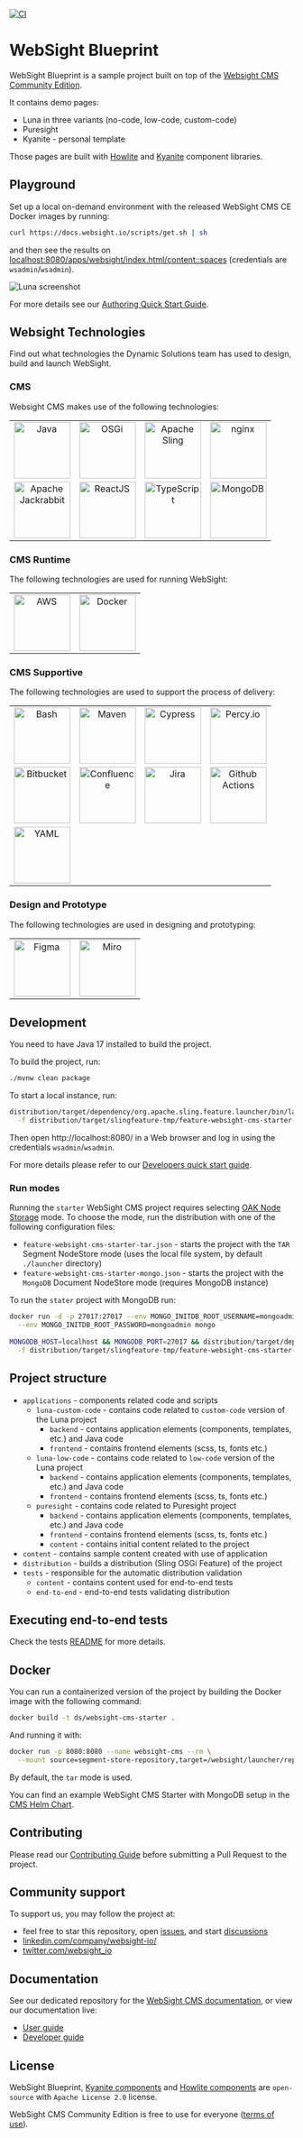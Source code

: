 [![CI](https://github.com/websight-io/websight-blueprint/actions/workflows/ci-verify-build.yml/badge.svg?branch=main)](https://github.com/websight-io/websight-blueprint/actions/workflows/ci-verify-build.yml)

# WebSight Blueprint

WebSight Blueprint is a sample project built on top of the [Websight CMS Community Edition](https://www.websight.io/).

It contains demo pages:

- Luna in three variants (no-code, low-code, custom-code) 
- Puresight
- Kyanite - personal template

Those pages are built with [Howlite](https://github.com/websight-io/howlite) and [Kyanite](https://github.com/websight-io/kyanite) component libraries.

## Playground

Set up a local on-demand environment with the released WebSight CMS CE Docker images by running:

```bash
curl https://docs.websight.io/scripts/get.sh | sh
```

and then see the results on [localhost:8080/apps/websight/index.html/content::spaces](http://localhost:8080/apps/websight/index.html/content::spaces) (credentials are `wsadmin`/`wsadmin`).

![Luna screenshot](/assets/luna-screenshot.png "Luna screenshot")

For more details see our [Authoring Quick Start Guide](https://docs.websight.io/cms/quick-start/).

## Websight Technologies

Find out what technologies the Dynamic Solutions team has used to design, build and launch WebSight.

### CMS

Websight CMS makes use of the following technologies:
<table align="center">
  <tr>
    <td align="center" valign="middle">
      <a href="https://www.java.com" target="_blank">
        <img src="assets/technologies/java-logo.png" alt="Java" width="100">
      </a>
    </td>
    <td align="center" valign="middle">
      <a href="https://felix.apache.org" target="_blank">
        <img src="assets/technologies/osgi-logo.png" alt="OSGi" width="100">
      </a>
    </td>
    <td align="center" valign="middle">
      <a href="https://sling.apache.org" target="_blank">
        <img src="assets/technologies/sling-logo.png" alt="Apache Sling" width="100">
      </a>
    </td>
        <td align="center" valign="middle">
      <a href="https://www.nginx.com" target="_blank">
        <img src="assets/technologies/nginx-logo.png" alt="nginx" width="100">
      </a>
    </td>
  </tr>
  <tr>
    <td align="center" valign="middle">
      <a href="https://www.jackrabbit.apache.org" target="_blank">
        <img src="assets/technologies/jackrabbit-logo.png" alt="Apache Jackrabbit" width="100">
      </a>
    </td>
    <td align="center" valign="middle">
      <a href="https://reactjs.org" target="_blank">
        <img src="assets/technologies/react-logo.png" alt="ReactJS" width="100">
      </a>
    </td>
    <td align="center" valign="middle">
      <a href="https://www.typescriptlang.org" target="_blank">
        <img src="assets/technologies/typescript-logo.png" alt="TypeScript" width="100">
      </a>
    </td>
    <td align="center" valign="middle">
      <a href="https://www.mongodb.com" target="_blank">
        <img src="assets/technologies/mongodb-logo.png" alt="MongoDB" width="100">
      </a>
    </td>          
  </tr>
</table>

### CMS Runtime

The following technologies are used for running WebSight:
<table align="center">
  <tr>
    <td align="center" valign="middle">
      <a href="https://aws.amazon.com" target="_blank">
        <img src="assets/technologies/aws-logo.png" alt="AWS" width="100">
      </a>
    </td>
    <td align="center" valign="middle">
      <a href="https://www.docker.com" target="_blank">
        <img src="assets/technologies/docker-logo.png" alt="Docker" width="100">
      </a>
    </td>                 
  </tr>
</table>

### CMS Supportive

The following technologies are used to support the process of delivery:
<table align="center">
  <tr>
    <td align="center" valign="middle">
      <a href="https://www.gnu.org/software/bash" target="_blank">
        <img src="assets/technologies/bash-logo.png" alt="Bash" width="100">
      </a>
    </td>
    <td align="center" valign="middle">
      <a href="https://maven.apache.org" target="_blank">
        <img src="assets/technologies/maven-logo.png" alt="Maven" width="100">
      </a>
    </td>
    <td align="center" valign="middle">
      <a href="https://www.cypress.io" target="_blank">
        <img src="assets/technologies/cypress-logo.png" alt="Cypress" width="100">
      </a>
    </td>
    <td align="center" valign="middle">
      <a href="https://www.percy.io" target="_blank">
        <img src="assets/technologies/percy-logo.png" alt="Percy.io" width="100">
      </a>
    </td>
  </tr>
  <tr>
    <td align="center" valign="middle">
      <a href="https://bitbucket.org/product/features/pipelines" target="_blank">
        <img src="assets/technologies/bitbucket-logo.png" alt="Bitbucket" width="100">
      </a>
    </td>
    <td align="center" valign="middle">
      <a href="https://www.atlassian.com/software/confluence" target="_blank">
        <img src="assets/technologies/confluence-logo.png" alt="Confluence" width="100">
      </a>
    </td>
    <td align="center" valign="middle">
      <a href="https://www.atlassian.com/software/jira" target="_blank">
        <img src="assets/technologies/jira-logo.png" alt="Jira" width="100">
      </a>
    </td>
        <td align="center" valign="middle">
      <a href="https://github.com/features/actions" target="_blank">
        <img src="assets/technologies/github-logo.png" alt="Github Actions" width="100">
      </a>
    </td>
  </tr>
  <tr>
    <td align="center" valign="middle">
      <a href="https://yaml.org" target="_blank">
        <img src="assets/technologies/yaml-logo.png" alt="YAML" width="100">
      </a>
    </td>         
  </tr>
</table>

### Design and Prototype

The following technologies are used in designing and prototyping:
<table align="center">
  <tr>
    <td align="center" valign="middle">
      <a href="https://www.figma.com" target="_blank">
        <img src="assets/technologies/figma-logo.png" alt="Figma" width="100">
      </a>
    </td>
    <td align="center" valign="middle">
      <a href="https://miro.com" target="_blank">
        <img src="assets/technologies/miro-logo.png" alt="Miro" width="100">
      </a>
    </td>            
  </tr>
</table>

## Development

You need to have Java 17 installed to build the project.

To build the project, run:

```bash
./mvnw clean package
```

To start a local instance, run:

```bash
distribution/target/dependency/org.apache.sling.feature.launcher/bin/launcher \
  -f distribution/target/slingfeature-tmp/feature-websight-cms-starter-tar.json
```

Then open http://localhost:8080/ in a Web browser and log in using the credentials `wsadmin`/`wsadmin`.

For more details please refer to our [Developers quick start guide](https://docs.websight.io/cms/developers/quick-start/).

### Run modes

Running the `starter` WebSight CMS project requires selecting [OAK Node Storage](https://jackrabbit.apache.org/oak/docs/nodestore/overview.html) mode. To choose the mode, run the distribution with one of the following configuration files:
- `feature-websight-cms-starter-tar.json` - starts the project with the `TAR` Segment NodeStore mode (uses the local file system, by default `./launcher` directory)
- `feature-websight-cms-starter-mongo.json` - starts the project with the `MongoDB` Document NodeStore mode (requires MongoDB instance)
    
To run the `stater` project with MongoDB run:
```bash
docker run -d -p 27017:27017 --env MONGO_INITDB_ROOT_USERNAME=mongoadmin \
  --env MONGO_INITDB_ROOT_PASSWORD=mongoadmin mongo
  
MONGODB_HOST=localhost && MONGODB_PORT=27017 && distribution/target/dependency/org.apache.sling.feature.launcher/bin/launcher \
  -f distribution/target/slingfeature-tmp/feature-websight-cms-starter-mongo.json
```

## Project structure

- `applications` - components related code and scripts
    - `luna-custom-code` - contains code related to `custom-code` version of the Luna project
      - `backend` - contains application elements (components, templates, etc.) and Java code
      - `frontend` - contains frontend elements (scss, ts, fonts etc.)
    - `luna-low-code` - contains code related to `low-code` version of the Luna project
      - `backend` - contains application elements (components, templates, etc.) and Java code
      - `frontend` - contains frontend elements (scss, ts, fonts etc.)
    - `puresight` - contains code related to Puresight project
      - `backend` - contains application elements (components, templates, etc.) and Java code
      - `frontend` - contains frontend elements (scss, ts, fonts etc.)
      - `content` - contains initial content related to the project
- `content` - contains sample content created with use of application
- `distribution` - builds a distribution (Sling OSGi Feature) of the project
- `tests` - responsible for the automatic distribution validation
    - `content` - contains content used for end-to-end tests
    - `end-to-end` - end-to-end tests validating distribution

## Executing end-to-end tests

Check the tests [README](./tests/README.md) for more details.

## Docker
You can run a containerized version of the project by building the Docker image with the following command:
```bash
docker build -t ds/websight-cms-starter .
```
And running it with:
```bash
docker run -p 8080:8080 --name websight-cms --rm \
  --mount source=segment-store-repository,target=/websight/launcher/repository ds/websight-cms-starter
```

By default, the `tar` mode is used.

You can find an example WebSight CMS Starter with MongoDB setup in the [CMS Helm Chart](https://github.com/websight-io/charts).

## Contributing

Please read our [Contributing Guide](./CONTRIBUTING.md) before submitting a Pull Request to the project.

## Community support

To support us, you may follow the project at:

* feel free to star this repository, open [issues](https://github.com/websight-io/websight-blueprint/issues), and start [discussions](https://github.com/websight-io/websight-blueprint/discussions)
* [linkedin.com/company/websight-io/](https://www.linkedin.com/company/websight-io/)
* [twitter.com/websight_io](https://twitter.com/websight_io)

## Documentation

See our dedicated repository for the [WebSight CMS documentation](https://github.com/websight-io/docs), or view our documentation live:

- [User guide](https://docs.websight.io/cms/quick-start/)
- [Developer guide](https://docs.websight.io/cms/developers/quick-start/)

## License

WebSight Blueprint, [Kyanite components](https://github.com/websight-io/kyanite) and [Howlite components](https://github.com/websight-io/howlite) are `open-source` with `Apache License 2.0` license.

WebSight CMS Community Edition is free to use for everyone ([terms of use](https://docs.websight.io/terms-of-use/)).
